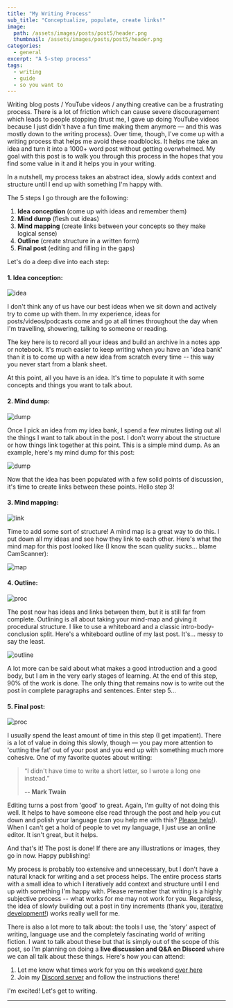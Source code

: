 ```yaml
---
title: "My Writing Process"
sub_title: "Conceptualize, populate, create links!"
image: 
  path: /assets/images/posts/post5/header.png
  thumbnail: /assets/images/posts/post5/header.png
categories:
  - general
excerpt: "A 5-step process"
tags:
  - writing
  - guide
  - so you want to
---
```


Writing blog posts / YouTube videos / anything creative can be a frustrating process. There is a lot of friction which can cause severe discouragement which leads to people stopping (trust me, I gave up doing YouTube videos because I just didn't have a fun time making them anymore — and this was mostly down to the writing process). Over time, though, I've come up with a writing process that helps me avoid these roadblocks. It helps me take an idea and turn it into a 1000+ word post without getting overwhelmed. My goal with this post is to walk you through this process in the hopes that you find some value in it and it helps you in your writing.

In a nutshell, my process takes an abstract idea, slowly adds context and structure until I end up with something I'm happy with. 

The 5 steps I go through are the following:

1. **Idea conception** (come up with ideas and remember them)
2. **Mind dump** (flesh out ideas)
3. **Mind mapping** (create links between your concepts so they make logical sense)
4. **Outline** (create structure in a written form)
5. **Final post** (editing and filling in the gaps)

Let's do a deep dive into each step:

#### 1. Idea conception:

![idea](/assets/images/posts/post5/idea.png)

I don't think any of us have our best ideas when we sit down and actively try to come up with them. In my experience, ideas for posts/videos/podcasts come and go at all times throughout the day when I'm travelling, showering, talking to someone or reading. 

The key here is to record all your ideas and build an archive in a notes app or notebook. It's much easier to keep writing when you have an 'idea bank' than it is to come up with a new idea from scratch every time -- this way you never start from a blank sheet. 

At this point, all you have is an idea. It's time to populate it with some concepts and things you want to talk about. 

#### 2. Mind dump:

![dump](/assets/images/posts/post5/populate.png)

Once I pick an idea from my idea bank, I spend a few minutes listing out all the things I want to talk about in the post. I don't worry about the structure or how things link together at this point. This is a simple mind dump. As an example, here's my mind dump for this post:

![dump](/assets/images/posts/post5/dump.jpg)

Now that the idea has been populated with a few solid points of discussion, it's time to create links between these points. Hello step 3!

#### 3. Mind mapping:


![link](/assets/images/posts/post5/link.png)

Time to add some sort of structure! A mind map is a great way to do this. I put down all my ideas and see how they link to each other. Here's what the mind map for this post looked like (I know the scan quality sucks... blame CamScanner):

![map](/assets/images/posts/post5/mindmap.jpg)

#### 4. Outline: 

![proc](/assets/images/posts/post5/procedural.png)

The post now has ideas and links between them, but it is still far from complete. Outlining is all about taking your mind-map and giving it procedural structure. I like to use a whiteboard and a classic intro-body-conclusion split. Here's a whiteboard outline of my last post. It's... messy to say the least.

![outline](/assets/images/posts/post5/outline.jpg)

A lot more can be said about what makes a good introduction and a good body, but I am in the very early stages of learning. At the end of this step, 90% of the work is done. The only thing that remains now is to write out the post in complete paragraphs and sentences. Enter step 5...

#### 5. Final post:

![proc](/assets/images/posts/post5/final.png)

I usually spend the least amount of time in this step (I get impatient). There is a lot of value in doing this slowly, though — you pay more attention to 'cutting the fat' out of your post and you end up with something much more cohesive. One of my favorite quotes about writing:

> “I didn't have time to write a short letter, so I wrote a long one instead.” 
> 
> **-- Mark Twain**

Editing turns a post from 'good' to great. Again, I'm guilty of not doing this well. It helps to have someone else read through the post and help you cut down and polish your language (can you help me with this? [Please help!](mailto:parthswat@gmail.com)). When I can't get a hold of people to vet my language, I just use an online editor. It isn't great, but it helps.
    
And that's it! The post is done! If there are any illustrations or images, they go in now. Happy publishing!

My process is probably too extensive and unnecessary, but I don't have a natural knack for writing and a set process helps. The entire process starts with a small idea to which I iteratively add context and structure until I end up with something I'm happy with. Please remember that writing is a highly subjective process -- what works for me may not work for you. Regardless, the idea of slowly building out a post in tiny increments (thank you, [iterative development!](https://searchsoftwarequality.techtarget.com/definition/iterative-development)) works really well for me. 

There is also a lot more to talk about: the tools I use, the 'story' aspect of writing, language use and the completely fascinating world of writing fiction. I want to talk about these but that is simply out of the scope of this post, so I'm planning on doing a **live discussion and Q&A on Discord** where we can all talk about these things. Here's how you can attend:

1. Let me know what times work for you on this weekend [over here](https://www.when2meet.com/?9626879-HKyI2)
2. Join my [Discord server](https://discord.gg/xqskunM) and follow the instructions there!

I'm excited! Let's get to writing.

---
